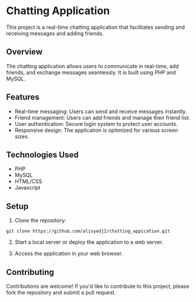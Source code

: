 # Chatting Application

This project is a real-time chatting application that facilitates sending and receiving messages and adding friends.

## Overview

The chatting application allows users to communicate in real-time, add friends, and exchange messages seamlessly. It is built using PHP and MySQL.

## Features

- Real-time messaging: Users can send and receive messages instantly.
- Friend management: Users can add friends and manage their friend list.
- User authentication: Secure login system to protect user accounts.
- Responsive design: The application is optimized for various screen sizes.

## Technologies Used

- PHP
- MySQL
- HTML/CSS
- Javascript

## Setup

1. Clone the repository:

```
git clone https://github.com/alisyedj2/chatting_appication.git
```

2. Start a local server or deploy the application to a web server.

3. Access the application in your web browser.

## Contributing

Contributions are welcome! If you'd like to contribute to this project, please fork the repository and submit a pull request.


